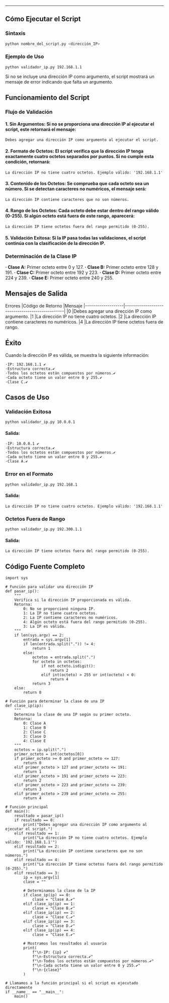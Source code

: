 ---

## Cómo Ejecutar el Script

### Sintaxis
```bash
python nombre_del_script.py <dirección_IP>
```
### Ejemplo de Uso
```
python validador_ip.py 192.168.1.1
```
Si no se incluye una dirección IP como argumento, el script mostrará un mensaje de error indicando que falta un argumento.

## Funcionamiento del Script
### Flujo de Validación
#### **1. Sin Argumentos:** Si no se proporciona una dirección IP al ejecutar el script, este retornará el mensaje:

```
Debes agregar una dirección IP como argumento al ejecutar el script.
```
#### **2. Formato de Octetos:** El script verifica que la dirección IP tenga exactamente cuatro octetos separados por puntos. Si no cumple esta condición, retornará:

```
La dirección IP no tiene cuatro octetos. Ejemplo válido: '192.168.1.1'
```
#### **3. Contenido de los Octetos:** Se comprueba que cada octeto sea un número. Si se detectan caracteres no numéricos, el mensaje será:

```
La dirección IP contiene caracteres que no son números.
```
#### **4. Rango de los Octetos:** Cada octeto debe estar dentro del rango válido (0-255). Si algún octeto está fuera de este rango, aparecerá:

```
La dirección IP tiene octetos fuera del rango permitido (0-255).
```
#### **5. Validación Exitosa:** Si la IP pasa todas las validaciones, el script continúa con la clasificación de la dirección IP.

### Determinación de la Clase IP
**· Clase A:** Primer octeto entre 0 y 127.
**· Clase B:** Primer octeto entre 128 y 191.
**· Clase C:** Primer octeto entre 192 y 223.
**· Clase D:** Primer octeto entre 224 y 239.
**· Clase E:** Primer octeto entre 240 y 255.
## Mensajes de Salida
Errores
|Código de Retorno	|Mensaje
|-------------------|------------------------------------------------|
|0	                |Debes agregar una dirección IP como argumento.
|1	                |La dirección IP no tiene cuatro octetos.
|2	                |La dirección IP contiene caracteres no numéricos.
|4	                |La dirección IP tiene octetos fuera de rango.
## Éxito
Cuando la dirección IP es válida, se muestra la siguiente información:

```
·IP: 192.168.1.1 ✔
·Estructura correcta.✔
·Todos los octetos están compuestos por números.✔
·Cada octeto tiene un valor entre 0 y 255.✔
·Clase C.✔
```
## Casos de Uso
### Validación Exitosa
```
python validador_ip.py 10.0.0.1
```
#### Salida:

```
·IP: 10.0.0.1 ✔
·Estructura correcta.✔
·Todos los octetos están compuestos por números.✔
·Cada octeto tiene un valor entre 0 y 255.✔
·Clase A.✔
```
### Error en el Formato
```
python validador_ip.py 192.168.1
```
#### Salida:

```
La dirección IP no tiene cuatro octetos. Ejemplo válido: '192.168.1.1'
```
### Octetos Fuera de Rango
```
python validador_ip.py 192.300.1.1
```
#### Salida:

```
La dirección IP tiene octetos fuera del rango permitido (0-255).
```
## Código Fuente Completo
```
import sys

# Función para validar una dirección IP
def pasar_ip():
    """
    Verifica si la dirección IP proporcionada es válida.
    Retorna:
        0: No se proporcionó ninguna IP.
        1: La IP no tiene cuatro octetos.
        2: La IP contiene caracteres no numéricos.
        4: Algún octeto está fuera del rango permitido (0-255).
        3: La IP es válida.
    """
    if len(sys.argv) == 2:
        entrada = sys.argv[1]
        if len(entrada.split(".")) != 4:
            return 1
        else:
            octetos = entrada.split(".")
            for octeto in octetos:
                if not octeto.isdigit():
                    return 2
                elif int(octeto) > 255 or int(octeto) < 0:
                    return 4
            return 3
    else:
        return 0

# Función para determinar la clase de una IP
def clase_ip(ip):
    """
    Determina la clase de una IP según su primer octeto.
    Retorna:
        0: Clase A
        1: Clase B
        2: Clase C
        3: Clase D
        4: Clase E
    """
    octetos = ip.split(".")
    primer_octeto = int(octetos[0])
    if primer_octeto >= 0 and primer_octeto <= 127:
        return 0
    elif primer_octeto > 127 and primer_octeto <= 191:
        return 1
    elif primer_octeto > 191 and primer_octeto <= 223:
        return 2
    elif primer_octeto > 223 and primer_octeto <= 239:
        return 3
    elif primer_octeto > 239 and primer_octeto <= 255:
        return 4

# Función principal
def main():
    resultado = pasar_ip()
    if resultado == 0:
        print("Debes agregar una dirección IP como argumento al ejecutar el script.")
    elif resultado == 1:
        print("La dirección IP no tiene cuatro octetos. Ejemplo válido: '192.168.1.1'")
    elif resultado == 2:
        print("La dirección IP contiene caracteres que no son números.")
    elif resultado == 4:
        print("La dirección IP tiene octetos fuera del rango permitido (0-255).")
    elif resultado == 3:
        ip = sys.argv[1]
        clase = ""

        # Determinamos la clase de la IP
        if clase_ip(ip) == 0:
            clase = "Clase A.✔"
        elif clase_ip(ip) == 1:
            clase = "Clase B.✔"
        elif clase_ip(ip) == 2:
            clase = "Clase C.✔"
        elif clase_ip(ip) == 3:
            clase = "Clase D.✔"
        elif clase_ip(ip) == 4:
            clase = "Clase E.✔"

        # Mostramos los resultados al usuario
        print(
            f"\n·IP: {ip} ✔"
            f"\n·Estructura correcta.✔"
            f"\n·Todos los octetos están compuestos por números.✔"
            f"\n·Cada octeto tiene un valor entre 0 y 255.✔"
            f"\n·{clase}"
        )

# Llamamos a la función principal si el script es ejecutado directamente
if __name__ == "__main__":
    main()
```

